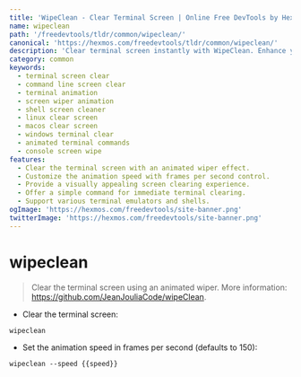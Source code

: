 ```yaml
---
title: 'WipeClean - Clear Terminal Screen | Online Free DevTools by Hexmos'
name: wipeclean
path: '/freedevtools/tldr/common/wipeclean/'
canonical: 'https://hexmos.com/freedevtools/tldr/common/wipeclean/'
description: 'Clear terminal screen instantly with WipeClean. Enhance your command-line interface with animated screen clearing for improved workflow. Free online tool, no registration required.'
category: common
keywords:
  - terminal screen clear
  - command line screen clear
  - terminal animation
  - screen wiper animation
  - shell screen cleaner
  - linux clear screen
  - macos clear screen
  - windows terminal clear
  - animated terminal commands
  - console screen wipe
features:
  - Clear the terminal screen with an animated wiper effect.
  - Customize the animation speed with frames per second control.
  - Provide a visually appealing screen clearing experience.
  - Offer a simple command for immediate terminal clearing.
  - Support various terminal emulators and shells.
ogImage: 'https://hexmos.com/freedevtools/site-banner.png'
twitterImage: 'https://hexmos.com/freedevtools/site-banner.png'
---
```


# wipeclean

> Clear the terminal screen using an animated wiper.
> More information: <https://github.com/JeanJouliaCode/wipeClean>.

- Clear the terminal screen:

`wipeclean`

- Set the animation speed in frames per second (defaults to 150):

`wipeclean --speed {{speed}}`
